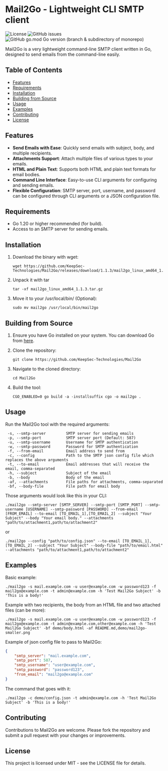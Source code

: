 # Mail2Go - Lightweight CLI SMTP client

![License](https://img.shields.io/github/license/KeepSec-Technologies/Mail2Go)
![GitHub issues](https://img.shields.io/github/issues-raw/KeepSec-Technologies/Mail2Go)
![GitHub go.mod Go version (branch & subdirectory of monorepo)](https://img.shields.io/github/go-mod/go-version/KeepSec-Technologies/Mail2Go/main)

Mail2Go is a very lightweight command-line SMTP client written in Go, designed to send emails from the command-line easily.

## Table of Contents

- [Features](#features)
- [Requirements](#requirements)
- [Installation](#installation)
- [Building from Source](#building-from-source)
- [Usage](#usage)
- [Examples](#examples)
- [Contributing](#contributing)
- [License](#license)

## Features

- **Send Emails with Ease**: Quickly send emails with subject, body, and multiple recipients.
- **Attachments Support**: Attach multiple files of various types to your emails.
- **HTML and Plain Text**: Supports both HTML and plain text formats for email bodies.
- **Command Line Interface**: Easy-to-use CLI arguments for configuring and sending emails.
- **Flexible Configuration**: SMTP server, port, username, and password can be configured through CLI arguments or a JSON configuration file.

## Requirements

- Go 1.20 or higher recommended (for build).
- Access to an SMTP server for sending emails.

## Installation

1. Download the binary with wget:

    ```shell
    wget https://github.com/KeepSec-Technologies/Mail2Go/releases/download/1.1.3/mail2go_linux_amd64_1.1.3.tar.gz
    ```

2. Unpack it with tar

    ```shell
    tar -xf mail2go_linux_amd64_1.1.3.tar.gz
    ```

3. Move it to your /usr/local/bin/ (Optional):

    ```shell
    sudo mv mail2go /usr/local/bin/mail2go
    ```

## Building from Source

1. Ensure you have Go installed on your system. You can download Go from [here](https://golang.org/dl/).
2. Clone the repository:

    ```shell
    git clone https://github.com/KeepSec-Technologies/Mail2Go
    ```

3. Navigate to the cloned directory:

    ```shell
    cd Mail2Go
    ```

4. Build the tool:

    ```shell
    CGO_ENABLED=0 go build -a -installsuffix cgo -o mail2go .
    ```

## Usage

Run the Mail2Go tool with the required arguments:

```text
 -s, --smtp-server         SMTP server for sending emails
 -p, --smtp-port           SMTP server port (Default: 587)
 -u, --smtp-username       Username for SMTP authentication
 -w, --smtp-password       Password for SMTP authentication
 -f, --from-email          Email address to send from
 -c, --config              Path to the SMTP json config file which replaces the above arguments
 -t, --to-email            Email addresses that will receive the email, comma-separated
 -h, --subject             Subject of the email
 -b, --body                Body of the email
 -af, --attachments        File paths for attachments, comma-separated
 -bf, --body-file          File path for email body
```

Those arguments would look like this in your CLI:

```shell
./mail2go --smtp-server [SMTP_SERVER] --smtp-port [SMTP_PORT] --smtp-username [USERNAME] --smtp-password [PASSWORD] --from-email [FROM_EMAIL] --to-email [TO_EMAIL_1],[TO_EMAIL_2] --subject "Your Subject" --body "Your email body." --attachments "path/to/attachment1,path/to/attachment2"
```

or

```shell
./mail2go --config "path/to/config.json" --to-email [TO_EMAIL_1],[TO_EMAIL_2] --subject "Your Subject" --body-file "path/to/email.html" --attachments "path/to/attachment1,path/to/attachment2"
```

## Examples

Basic example:

```shell
./mail2go -s mail.example.com -u user@example.com -w password123 -f mail2go@example.com -t admin@example.com -h 'Test Mail2Go Subject' -b 'This is a body!' 
```

Example with two recipients, the body from an HTML file and two attached files (can be more):

```shell
./mail2go -s mail.example.com -u user@example.com -w password123 -f mail2go@example.com -t admin@example.com,other@example.com -h 'Test Mail2Go Subject' -bf demo/body.html -af README.md,demo/mail2go-smaller.png
```

Example of json config file to pass to Mail2Go:

```json
{
    "smtp_server": "mail.example.com",
    "smtp_port": 587,
    "smtp_username": "user@example.com",
    "smtp_password": "password123",
    "from_email": "mail2go@example.com"
}
```

The command that goes with it:

```shell
./mail2go -c demo/config.json -t admin@example.com -h 'Test Mail2Go Subject' -b 'This is a body!' 
```

## Contributing

Contributions to Mail2Go are welcome. Please fork the repository and submit a pull request with your changes or improvements.

## License

This project is licensed under MIT - see the LICENSE file for details.

